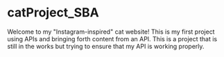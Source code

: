 # catProject_SBA
Welcome to my "Instagram-inspired" cat website!
This is my first project using APIs and bringing forth content from an API.
This is a project that is still in the works but trying to ensure that my API is working properly.

